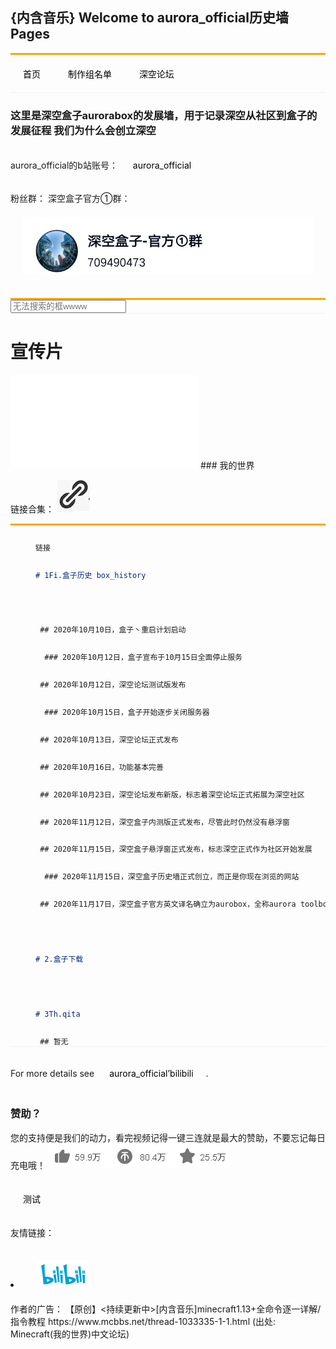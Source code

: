 
## {内含音乐} Welcome to aurora_official历史墙 Pages

<html lang="en">
<head>
    <meta charset="UTF-8">
    <meta name="viewport" content="width=device-width, initial-scale=1.0">
    <title>Document</title>
    <style>
    a {
        /* 去掉下划线 */
        text-decoration:none;
        /* 转为行内块元素 */
        display:inline-block;
        /* 字体转为黑色 */
        color: black;
        /* 行内块元素a的内边距为20px */
        padding:20px;
    }  
    a:hover{
        /* 鼠标悬停时，a的背景颜色变色 */
        background-color:rgb(204, 202, 206);
    }
    div {
        /* 上边框为3像素直线橙色 */
        border-top:3px solid orange;
        /* 下边框为1像素直线灰色 */
        border-bottom: 1px solid #F1F2F1;
    }
    </style>    
</head>
<body>
    <div>
        <a href="https://dtpeel.github.io/aurora_official/">首页</a>
        <a href="https://dtpeel.github.io/aurora_official/%E6%B5%8B%E8%AF%95.html">制作组名单</a>
        <a href="https://bbs.aurora-sky.top/">深空论坛</a>
    </div>
</body>
</html>



<head>
  <title>
    深空aurora发展墙
  </title>
</head>
<body>
  <h3>
这里是深空盒子aurorabox的发展墙，用于记录深空从社区到盒子的发展征程
我们为什么会创立深空
  </h3> 
</body>


aurora_official的b站账号： [aurora_official](https://space.bilibili.com/) 

粉丝群：
深空盒子官方①群：
<a href="https://jq.qq.com/?_wv=1027&k=4jYm7Ks3">
  <img src="./home/join_aurorachat_1.jpg">
  </a>

<html>
<div class="clearfix g-search search-container">
  <input type="text" placeholder="无法搜索的框wwww">
  <span class="icon search-btn">
  </span>
</div>
<html>


# 宣传片
<iframe src="//player.bilibili.com/player.html?aid=712802738&bvid=BV1fD4y1Q7NA&cid=256284881&page=1" scrolling="no" border="0" frameborder="no" framespacing="0" allowfullscreen="true"> </iframe>
### 我的世界

链接合集：
<img src="./home/2.png">

```markdown
链接
# 1Fi.盒子历史 box_history

 ## 2020年10月10日，盒子丶重启计划启动
  ### 2020年10月12日，盒子宣布于10月15日全面停止服务
 ## 2020年10月12日，深空论坛测试版发布
  ### 2020年10月15日，盒子开始逐步关闭服务器
 ## 2020年10月13日，深空论坛正式发布
 ## 2020年10月16日，功能基本完善
 ## 2020年10月23日，深空论坛发布新版，标志着深空论坛正式拓展为深空社区
 ## 2020年11月12日，深空盒子内测版正式发布，尽管此时仍然没有悬浮窗
 ## 2020年11月15日，深空盒子悬浮窗正式发布，标志深空正式作为社区开始发展
  ### 2020年11月15日，深空盒子历史墙正式创立，而正是你现在浏览的网站
 ## 2020年11月17日，深空盒子官方英文译名确立为aurobox，全称aurora toolbox for minecraft
 
# 2.盒子下载

# 3Th.qita
 ## 暂无
```

For more details see [aurora_official’bilibili](https://space.bilibili.com/).

<style>

.thisclass{background-color:#FF9999}

</style>

<script language="javascript">

function change(color){

var el=event.srcElement

if (el.tagName=="INPUT"&&el.type=="button")

event.srcElement.style.backgroundColor=color

}

function jumpto2(url){

window.location=url

}

</script>


### 赞助？
您的支持便是我们的动力，看完视频记得一键三连就是最大的赞助，不要忘记每日充电哦！
<img src="./home/3.png">

[测试](测试.html)

友情链接：

<li class="downloads"><a href="https://bilibili.com">
  <img src="./home/4.png">
  </a>

</li>
作者的广告：
【原创】<持续更新中>[内含音乐]minecraft1.13+全命令逐一详解/指令教程
https://www.mcbbs.net/thread-1033335-1-1.html
(出处: Minecraft(我的世界)中文论坛)


